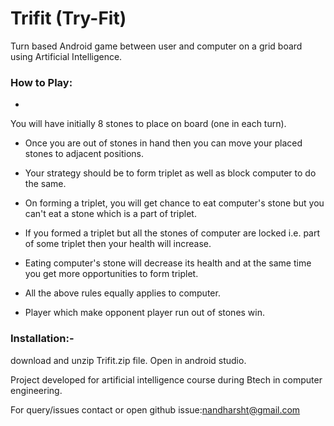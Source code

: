# Trifit (Try-Fit)

Turn based Android game between user and computer on a grid board using Artificial Intelligence.


### How to Play:

* 
You will have initially 8 stones to place on board (one in each turn).

* Once you are out of stones in hand then you can move your placed stones to adjacent positions.

* Your strategy should be to form triplet as well as block computer to do the same.

* On forming a triplet, you will get chance to eat computer's stone but you can't eat a stone which is a part of triplet.

* If you formed a triplet but all the stones of computer are locked i.e. part of some triplet then your health will increase.

* Eating computer's stone will decrease its health and at the same time you get more opportunities to form triplet.

* All the above rules equally applies to computer.
* Player which make opponent player run out of stones win.


### Installation:- 
download and unzip Trifit.zip file. 
Open in android studio.

Project developed for artificial intelligence course during Btech in computer engineering.

For query/issues contact or open github issue:nandharsht@gmail.com
